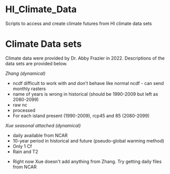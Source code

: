 # HI_Climate_Data
Scripts to access and create climate futures from HI climate data sets

# Climate Data sets
Climate data were provided by Dr. Abby Frazier in 2022. Descriptions of the data sets are provided below.

*Zhang (dynamical)*
* ncdf difficult to work with and don't behave like normal ncdf - can send monthly rasters
* name of years is wrong in historical (should be 1990-2009 but left as 2080-2099)
* raw nc
* processed
* For each island present (1990-2009), rcp45 and 85 (2080-2099)
  
*Xue seasonal attached (dynamical)*
* daily available from NCAR
* 10-year period in historical and future (pseudo-global warming method)
* Only 1 Cf
* Rain and T2

- Right now Xue doesn't add anything from Zhang. Try getting daily files from NCAR

